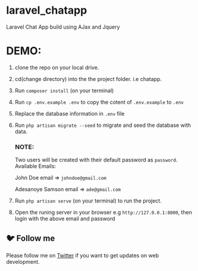 # laravel_chatapp

Laravel Chat App build using AJax and Jquery

# DEMO:

1. clone the repo on your local drive.
2. cd(change directory) into the the project folder. i.e chatapp.
3. Run `composer install` (on your terminal)
4. Run `cp .env.example .env` to copy the cotent of `.env.example` to `.env`
5. Replace the database information in `.env` file
6. Run `php artisan migrate --seed` to migrate and seed the database with data.

    ### NOTE:
    Two users will be created with their default password as `password`. Available Emails:

    John Doe email => `johndoe@gmail.com` 

    Adesanoye Samson email => `ade@gmail.com` 

8. Run `php artisan serve` (on your terminal) to run the project.
9. Open the runing server in your browser e.g `http://127.0.0.1:8000`, then login with the above email and password

## :bird: Follow me

Please follow me on [Twitter](https://twitter.com/kingzamzon) if you want to get updates on web development.